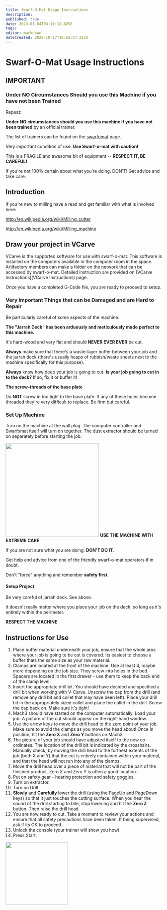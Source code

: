 ```yaml
---
title: Swarf-O-Mat Usage Instructions
description: 
published: true
date: 2023-01-04T03:19:12.029Z
tags: 
editor: markdown
dateCreated: 2022-10-17T16:54:47.213Z
---
```


# Swarf-O-Mat Usage Instructions

## IMPORTANT

### Under NO Circumstances Should you use this Machine if you have not been Trained

Repeat:

**Under NO circumstances should you use this machine if you have not been trained** by an official trainer.

The list of trainers can be found on the [swarfomat](swarfomat) page.

Very important condition of use: **Use Swarf-o-mat with caution!**

This is a FRAGILE and awesome bit of equipment -- **RESPECT IT, BE CAREFUL!**

If you're not 100% certain about what you're doing, DON'T! Get advice and take care.

## Introduction

If you're new to milling have a read and get familiar with what is involved here:

<http://en.wikipedia.org/wiki/Milling_cutter>

<http://en.wikipedia.org/wiki/Milling_machine>

## Draw your project in VCarve

VCarve is the supported software for use with swarf-o-mat. This software is installed on the computers available in the computer room in the space. Artifactory members can make a folder on the network that can be accessed by swarf-o-mat. Detailed instruction are provided on [VCarve Instructions](VCarve Instructions) page.

Once you have a completed G-Code file, you are ready to proceed to setup.

### Very Important Things that can be Damaged and are Hard to Repair

Be particularly careful of some aspects of the machine.

**The "Jarrah Deck" has been arduously and meticulously made perfect to this machine.**

It's hard-wood and very flat and should **NEVER EVER EVER** be cut.

**Always** make sure that there's a waste-layer buffer between your job and the jarrah deck (there's usually heaps of rubbish/waste sheets next to the machine specifically for this purpose).

**Always** know how deep your job is going to cut. **Is your job going to cut in to the deck?** If so, fix it or buffer it!

**The screw-threads of the base plate**

Do **NOT** screw in too tight to the base plate. If any of these holes become threaded they're very difficult to replace. Be firm but careful.

### Set Up Machine

Turn on the machine at the wall plug. The computer controller and Swarfomat itself will turn on together. The dust extractor should be turned on separately before starting the job.

<img src="/projects/swarfomat_jarrahdeck.jpg" class="align-right" width="300" /> **USE THE MACHINE WITH EXTREME CARE**

If you are not sure what you are doing: **DON'T DO IT**.

Get help and advice from one of the friendly swarf-o-mat operators if in doubt.

Don't "force" anything and remember **safety first**.

#### Setup Project

Be very careful of jarrah deck. See above.

It doesn't really matter where you place your job on the deck, so long as it's entirely within the perimeter.

**RESPECT THE MACHINE**

## Instructions for Use

1.  Place buffer material underneath your job, ensure that the whole area where your job is going to be cut is covered. Its easiest to choose a buffer thats the same size as your raw material.
2.  Clamps are located at the front of the machine. Use at least 4, maybe more depending on the job size. They screw into holes in the bed. Spacers are located in the first drawer - use them to keep the back end of the clamp level.
3.  Insert the appropriate drill bit. You should have decided and specified a drill bit when working with V-Carve. Unscrew the cap from the drill (and remove any drill bit and collet that may have been left). Place your drill bit in the appropriately sized collet and place the collet in the drill. Screw the cap back on. Make sure it's tight!
4.  Mach3 should have started on the computer automatically. Load your job. A picture of the cut should appear on the right-hand window.
5.  Use the arrow keys to move the drill head to the zero point of your job. Make sure to avoid the clamps as you move the head about! Once in position, hit the **Zero X** and **Zero Y** buttons on Mach3
6.  The picture of your job should have adjusted itself to the new co-ordinates. The location of the drill bit is indicated by the crosshairs. Manually check, by moving the drill head to the furthest extents of the job (both X and Y) that the cut is entirely contained within your material, and that the head will not run into any of the clamps.
7.  Move the drill head over a piece of material that will not be part of the finished product. Zero X and Zero Y is often a good location.
8.  Put on safety gear - hearing protection and safety goggles.
9.  Turn on extractor.
10. Turn on Drill
11. **Slowly** and **Carefully** lower the drill (using the PageUp and PageDown keys) so that it just touches the cutting surface. When you hear the sound of the drill starting to bite, stop lowering and hit the **Zero Z** button. Then raise the drill head.
12. You are now ready to cut. Take a moment to review your actions and ensure that all safety precautions have been taken. If being supervised, ask if its OK to proceed.
13. Unlock the console (your trainer will show you how)
14. Press Start.

<img src="/projects/swarfomat_ducting.jpg" class="align-right" width="200" />
